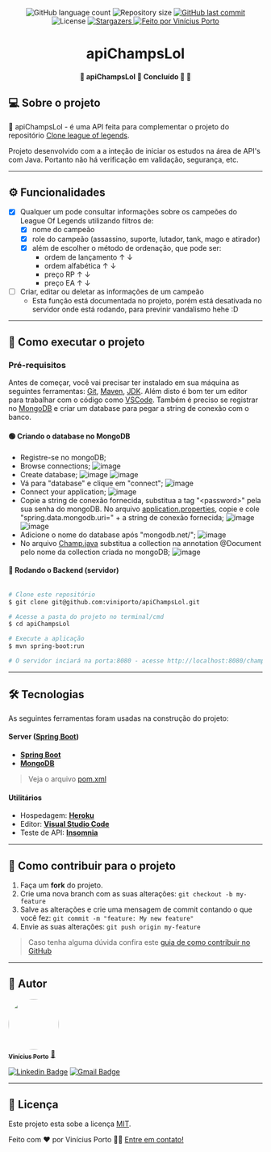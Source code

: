 <p align="center">
  <img alt="GitHub language count" src="https://img.shields.io/github/languages/count/viniporto/apiChampsLol?color=%2304D361">

  <img alt="Repository size" src="https://img.shields.io/github/repo-size/viniporto/apiChampsLol">
  
  <a href="https://github.com/viniporto/apiChampsLol/commits/master">
    <img alt="GitHub last commit" src="https://img.shields.io/github/last-commit/viniporto/apiChampsLol">
  </a>
    
   <img alt="License" src="https://img.shields.io/badge/license-MIT-brightgreen">
   <a href="https://github.com/viniporto/apiChampsLol/stargazers">
    <img alt="Stargazers" src="https://img.shields.io/github/stars/viniporto/apiChampsLol?style=social">
  </a>

  <a href="https://www.linkedin.com/in/vinicius-porto-9a1996209/">
    <img alt="Feito por Vinícius Porto" src="https://img.shields.io/badge/feito%20por-Vinicius Porto-%237519C1">
  </a> 
 
</p>
<h1 align="center">
    apiChampsLol
</h1>

<h4 align="center"> 
	🚧  apiChampsLol 👾 Concluído 🚀 🚧
</h4>

## 💻 Sobre o projeto

👾 apiChampsLol - é uma API feita para complementar o projeto do repositório <a href="https://github.com/mirellanaspolini/clone-league-of-legends">Clone league of legends</a>.

Projeto desenvolvido com a a inteção de iniciar os estudos na área de API's com Java. Portanto não há verificação em validação, segurança, etc.

---

## ⚙️ Funcionalidades

- [x] Qualquer um pode consultar informações sobre os campeões do League Of Legends utilizando filtros de:
  - [x] nome do campeão
  - [x] role do campeão (assassino, suporte, lutador, tank, mago e atirador)
  - [x] além de escolher o método de ordenação, que pode ser: 
    - ordem de lançamento ↑ ↓
    - ordem alfabética ↑ ↓
    - preço RP ↑ ↓
    - preço EA ↑ ↓
   
- [ ] Criar, editar ou deletar as informações de um campeão
  - Esta função está documentada no projeto, porém está desativada no servidor onde está rodando, para previnir vandalismo hehe :D

---

## 🚀 Como executar o projeto

### Pré-requisitos

Antes de começar, você vai precisar ter instalado em sua máquina as seguintes ferramentas:
[Git](https://git-scm.com), [Maven](https://maven.apache.org/download.cgi), [JDK](https://www.oracle.com/br/java/technologies/downloads/). 
Além disto é bom ter um editor para trabalhar com o código como [VSCode](https://code.visualstudio.com/). Também é preciso se registrar no [MongoDB](https://www.mongodb.com/cloud/atlas/lp/try4?utm_source=google&utm_campaign=search_gs_pl_evergreen_atlas_core_prosp-brand_gic-null_amers-br_ps-all_desktop_eng_lead&utm_term=mongodb&utm_medium=cpc_paid_search&utm_ad=e&utm_ad_campaign_id=12212624308&adgroup=115749706023&gclid=Cj0KCQjwy5maBhDdARIsAMxrkw16DM1DQMlG7vLVelBgSJCAUXzCCJdkZeOzsd7WaHFkLCtETmWO_AkaAtVSEALw_wcB) e criar um database para pegar a string de conexão com o banco.

#### 🟢 Criando o database no MongoDB
- Registre-se no mongoDB;
- Browse connections;
![image](https://user-images.githubusercontent.com/81120004/195458904-f4e58c22-5af3-4f39-a54b-e1e929360892.png)
- Create database;
![image](https://user-images.githubusercontent.com/81120004/195459334-a4b726fc-63e1-41ab-a9f6-30a010b9ea41.png)
![image](https://user-images.githubusercontent.com/81120004/195459608-dd1f56c5-6ba2-446f-883d-71f9155b8da4.png)
- Vá para "database" e clique em "connect";
![image](https://user-images.githubusercontent.com/81120004/195460207-233e8873-5cb1-4307-829e-f2ee64946011.png)
- Connect your application;
![image](https://user-images.githubusercontent.com/81120004/195460301-4d7b4f33-a39c-41b0-83fb-cf899bd0ab40.png)
- Copie a string de conexão fornecida, substitua a tag "\<password\>" pela sua senha do mongoDB. No arquivo [application.properties](https://github.com/viniporto/apiChampsLol/blob/master/src/main/resources/application.properties), copie e cole "spring.data.mongodb.uri=" + a string de conexão fornecida;
![image](https://user-images.githubusercontent.com/81120004/195460470-72d039ed-86f3-4b88-a6c9-57af09277674.png)
![image](https://user-images.githubusercontent.com/81120004/195461445-a5693438-18b5-4d32-8083-f825841c4840.png)
- Adicione o nome do database após "mongodb.net/";
![image](https://user-images.githubusercontent.com/81120004/195463528-54790bd7-0c21-4b1b-87fc-9021b22cb91d.png)
- No arquivo [Champ.java](https://github.com/viniporto/apiChampsLol/blob/master/src/main/java/com/viniporto/apiChampsLol/Champ.java) substitua a collection na annotation @Document pelo nome da collection criada no mongoDB;
![image](https://user-images.githubusercontent.com/81120004/195461928-d29b300a-9ec7-485c-a6fc-a6ff2fb3e440.png)


#### 🎲 Rodando o Backend (servidor)

```bash

# Clone este repositório
$ git clone git@github.com:viniporto/apiChampsLol.git

# Acesse a pasta do projeto no terminal/cmd
$ cd apiChampsLol

# Execute a aplicação
$ mvn spring-boot:run

# O servidor inciará na porta:8080 - acesse http://localhost:8080/champs 

```

---

## 🛠 Tecnologias

As seguintes ferramentas foram usadas na construção do projeto:

#### **Server**  ([Spring Boot](https://spring.io/projects/spring-boot))

-   **[Spring Boot](https://spring.io/projects/spring-boot)**
-   **[MongoDB](https://www.mongodb.com/cloud/atlas/lp/try4?utm_content=rlsavisitor&utm_source=google&utm_campaign=search_gs_pl_evergreen_atlas_core_retarget-brand_gic-null_amers-all_ps-all_desktop_eng_lead&utm_term=mongodb&utm_medium=cpc_paid_search&utm_ad=e&utm_ad_campaign_id=14412646314&adgroup=131761122172&gclid=Cj0KCQjwy5maBhDdARIsAMxrkw0TKH0bUihAmfj-4tAWMUMM-PGohN3KQW3NzEqDGA4IaWaSIWgo2WIaAs3iEALw_wcB)**

> Veja o arquivo  [pom.xml](https://github.com/viniporto/apiChampsLol/blob/master/pom.xml)

#### **Utilitários**

-   Hospedagem:  **[Heroku](https://dashboard.heroku.com/login)**
-   Editor:  **[Visual Studio Code](https://code.visualstudio.com/)**
-   Teste de API:  **[Insomnia](https://insomnia.rest/)**

---

## 💪 Como contribuir para o projeto

1. Faça um **fork** do projeto.
2. Crie uma nova branch com as suas alterações: `git checkout -b my-feature`
3. Salve as alterações e crie uma mensagem de commit contando o que você fez: `git commit -m "feature: My new feature"`
4. Envie as suas alterações: `git push origin my-feature`
> Caso tenha alguma dúvida confira este [guia de como contribuir no GitHub](https://imasters.com.br/desenvolvimento/como-contribuir-com-um-projeto-no-github)

---

## 🦸 Autor

<a href="https://github.com/ViniPorto">
 <img style="border-radius: 50%;" src="https://avatars.githubusercontent.com/u/81120004?v=4" width="100px;" alt=""/>
 <br />
 <sub><b>Vinícius Porto</b></sub></a> <a href="https://www.linkedin.com/in/vinicius-porto-9a1996209/" title="Linkedin Vinícius Porto">🚀</a>
 <br />

[![Linkedin Badge](https://img.shields.io/badge/-Vinicius-blue?style=flat-square&logo=Linkedin&logoColor=white&link=https://www.linkedin.com/in/vinicius-porto-9a1996209/)](https://www.linkedin.com/in/vinicius-porto-9a1996209/) 
[![Gmail Badge](https://img.shields.io/badge/-leinateporto@gmail.com-c14438?style=flat-square&logo=Gmail&logoColor=white&link=mailto:leinateporto@gmail.com)](mailto:leinateporto@gmail.com)

---

## 📝 Licença

Este projeto esta sobe a licença [MIT](./LICENSE).

Feito com ❤️ por Vinícius Porto 👋🏽 [Entre em contato!](https://www.linkedin.com/in/vinicius-porto-9a1996209/)
